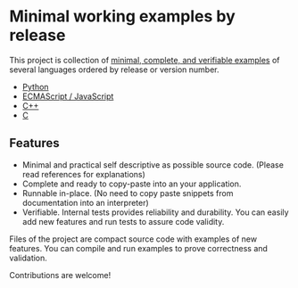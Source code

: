 # Minimal working examples by release

This project is collection of
[minimal, complete, and verifiable examples](https://stackoverflow.com/help/mcve)
of several languages ordered by release or version number.

* [Python](python/README.md)
* [ECMAScript / JavaScript](js/README.md)
* [C++](cpp/README.md)
* [C](c/README.md)

## Features
* Minimal and practical self descriptive as possible source code.
  (Please read references for explanations)
* Complete and ready to copy-paste into an your application.
* Runnable in-place. (No need to copy paste snippets from documentation
  into an interpreter)
* Verifiable. Internal tests provides reliability and durability. You can easily add
  new features and run tests to assure code validity.

Files of the project are compact source code with examples of new features.
You can compile and run examples to prove correctness and validation.

Contributions are welcome!
